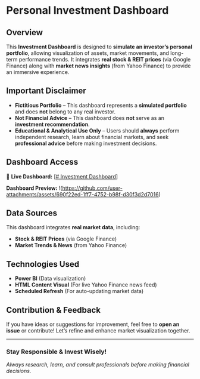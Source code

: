 #  Personal Investment Dashboard

##  Overview  
This **Investment Dashboard** is designed to **simulate an investor’s personal portfolio**, allowing visualization of assets, market movements, and long-term performance trends. It integrates **real stock & REIT prices** (via Google Finance) along with **market news insights** (from Yahoo Finance) to provide an immersive experience.

##  Important Disclaimer  
- **Fictitious Portfolio** – This dashboard represents a **simulated portfolio** and does **not** belong to any real investor.  
- **Not Financial Advice** – This dashboard does **not** serve as an **investment recommendation**.  
- **Educational & Analytical Use Only** – Users should **always** perform independent research, learn about financial markets, and seek **professional advice** before making investment decisions.

##  Dashboard Access  
🔗 **Live Dashboard:** [[#  Investment Dashboard](https://app.powerbi.com/view?r=eyJrIjoiNDEwNWQ0YmYtN2JlNy00Mzk3LWE0NzMtYTM5ZjA5MTgwY2U4IiwidCI6IjY1OWNlMmI4LTA3MTQtNDE5OC04YzM4LWRjOWI2MGFhYmI1NyJ9)]


 **Dashboard Preview:** !(https://github.com/user-attachments/assets/690f22ed-1ff7-4752-b98f-d30f3d2d7016)


##  Data Sources  
This dashboard integrates **real market data**, including:  
-  **Stock & REIT Prices** (via Google Finance)  
-  **Market Trends & News** (from Yahoo Finance)  

##  Technologies Used  
- **Power BI** (Data visualization)  
- **HTML Content Visual** (For live Yahoo Finance news feed)  
- **Scheduled Refresh** (For auto-updating market data)  

##  Contribution & Feedback  
If you have ideas or suggestions for improvement, feel free to **open an issue** or contribute! Let’s refine and enhance market visualization together. 

---

### **Stay Responsible & Invest Wisely!**
_Always research, learn, and consult professionals before making financial decisions._


